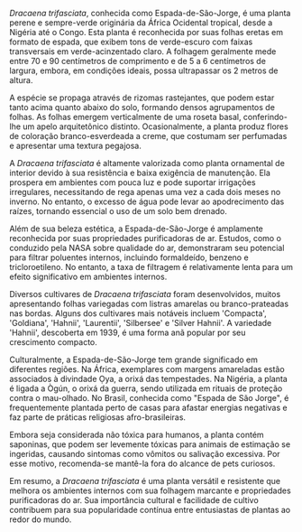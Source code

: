 _Dracaena trifasciata_, conhecida como Espada-de-São-Jorge, é uma planta perene e sempre-verde originária da África Ocidental tropical, desde a Nigéria até o Congo. Esta planta é reconhecida por suas folhas eretas em formato de espada, que exibem tons de verde-escuro com faixas transversais em verde-acinzentado claro. A folhagem geralmente mede entre 70 e 90 centímetros de comprimento e de 5 a 6 centímetros de largura, embora, em condições ideais, possa ultrapassar os 2 metros de altura.

A espécie se propaga através de rizomas rastejantes, que podem estar tanto acima quanto abaixo do solo, formando densos agrupamentos de folhas. As folhas emergem verticalmente de uma roseta basal, conferindo-lhe um apelo arquitetônico distinto. Ocasionalmente, a planta produz flores de coloração branco-esverdeada a creme, que costumam ser perfumadas e apresentar uma textura pegajosa.

A _Dracaena trifasciata_ é altamente valorizada como planta ornamental de interior devido à sua resistência e baixa exigência de manutenção. Ela prospera em ambientes com pouca luz e pode suportar irrigações irregulares, necessitando de rega apenas uma vez a cada dois meses no inverno. No entanto, o excesso de água pode levar ao apodrecimento das raízes, tornando essencial o uso de um solo bem drenado.

Além de sua beleza estética, a Espada-de-São-Jorge é amplamente reconhecida por suas propriedades purificadoras de ar. Estudos, como o conduzido pela NASA sobre qualidade do ar, demonstraram seu potencial para filtrar poluentes internos, incluindo formaldeído, benzeno e tricloroetileno. No entanto, a taxa de filtragem é relativamente lenta para um efeito significativo em ambientes internos.

Diversos cultivares de _Dracaena trifasciata_ foram desenvolvidos, muitos apresentando folhas variegadas com listras amarelas ou branco-prateadas nas bordas. Alguns dos cultivares mais notáveis incluem 'Compacta', 'Goldiana', 'Hahnii', 'Laurentii', 'Silbersee' e 'Silver Hahnii'. A variedade 'Hahnii', descoberta em 1939, é uma forma anã popular por seu crescimento compacto.

Culturalmente, a Espada-de-São-Jorge tem grande significado em diferentes regiões. Na África, exemplares com margens amareladas estão associados à divindade Ọya, a orixá das tempestades. Na Nigéria, a planta é ligada a Ògún, o orixá da guerra, sendo utilizada em rituais de proteção contra o mau-olhado. No Brasil, conhecida como "Espada de São Jorge", é frequentemente plantada perto de casas para afastar energias negativas e faz parte de práticas religiosas afro-brasileiras.

Embora seja considerada não tóxica para humanos, a planta contém saponinas, que podem ser levemente tóxicas para animais de estimação se ingeridas, causando sintomas como vômitos ou salivação excessiva. Por esse motivo, recomenda-se mantê-la fora do alcance de pets curiosos.

Em resumo, a _Dracaena trifasciata_ é uma planta versátil e resistente que melhora os ambientes internos com sua folhagem marcante e propriedades purificadoras do ar. Sua importância cultural e facilidade de cultivo contribuem para sua popularidade contínua entre entusiastas de plantas ao redor do mundo.
